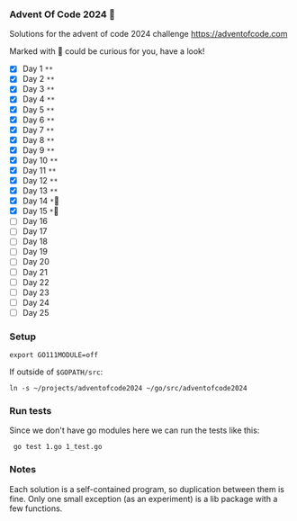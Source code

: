### Advent Of Code 2024 &#x1F384;

Solutions for the advent of code 2024 challenge
https://adventofcode.com

Marked with &#x1F384; could be curious for you, have a look!

- [x] Day 1 `**`
- [x] Day 2 `**`
- [x] Day 3 `**`
- [x] Day 4 `**`
- [x] Day 5 `**`
- [x] Day 6 `**`
- [x] Day 7 `**`
- [x] Day 8 `**`
- [x] Day 9 `**`
- [x] Day 10 `**`
- [x] Day 11 `**`
- [x] Day 12 `**`
- [x] Day 13 `**`
- [x] Day 14 `*`&#x1F384;
- [x] Day 15 `*`&#x1F384;
- [ ] Day 16
- [ ] Day 17
- [ ] Day 18
- [ ] Day 19
- [ ] Day 20
- [ ] Day 21
- [ ] Day 22
- [ ] Day 23
- [ ] Day 24
- [ ] Day 25

### Setup

```
export GO111MODULE=off
```

If outside of `$GOPATH/src`:
```
ln -s ~/projects/adventofcode2024 ~/go/src/adventofcode2024
```

### Run tests

Since we don't have go modules here we can run the tests like this:
```
 go test 1.go 1_test.go
```

### Notes

Each solution is a self-contained program, so duplication between them is fine.
Only one small exception (as an experiment) is a lib package with a few functions.
